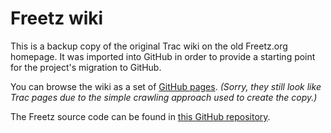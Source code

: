 # Freetz wiki

This is a backup copy of the original Trac wiki on the old Freetz.org homepage.
It was imported into GitHub in order to provide a starting point for the project's
migration to GitHub.

You can browse the wiki as a set of [GitHub pages](https://freetz.github.io/). _(Sorry, they still
look like Trac pages due to the simple crawling approach used to create the copy.)_

The Freetz source code can be found in [this GitHub repository](https://github.com/Freetz-NG/freetz-ng).
